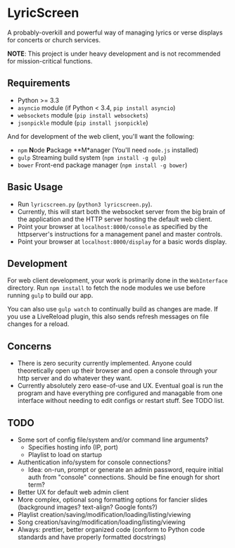# LyricScreen

A probably-overkill and powerful way of managing lyrics or verse displays for concerts or church services.

**NOTE**: This project is under heavy development and is not recommended for mission-critical functions. 

## Requirements

* Python >= 3.3
* `asyncio` module (if Python < 3.4, `pip install asyncio`)
* `websockets` module (`pip install websockets`)
* `jsonpickle` module (`pip install jsonpickle`)

And for development of the web client, you'll want the following: 

* `npm` **N**ode **P**ackage **M*anager (You'll need `node.js` installed)
* `gulp` Streaming build system (`npm install -g gulp`)
* `bower` Front-end package manager (`npm install -g bower`)

## Basic Usage

* Run `lyricscreen.py` (`python3 lyricscreen.py`).
* Currently, this will start both the websocket server from the big brain of the application and the HTTP server hosting the default web client.
* Point your browser at `localhost:8000/console` as specified by the httpserver's instructions for a management panel and master controls.
* Point your browser at `localhost:8000/display` for a basic words display.

## Development

For web client development, your work is primarily done in the `WebInterface` directory. Run `npm install` to fetch the node modules we use before running `gulp` to build our app. 

You can also use `gulp watch` to continually build as changes are made. If you use a LiveReload plugin, this also sends refresh messages on file changes for a reload. 

## Concerns

* There is zero security currently implemented. Anyone could theoretically open up their browser and open a console through your http server and do whatever they want.
* Currently absolutely zero ease-of-use and UX. Eventual goal is run the program and have everything pre configured and managable from one interface without needing to edit configs or restart stuff. See TODO list.

## TODO

* Some sort of config file/system and/or command line arguments?
	* Specifies hosting info (IP, port)
	* Playlist to load on startup
* Authentication info/system for console connections?
  * Idea: on-run, prompt or generate an admin password, require initial auth from "console" connections. Should be fine enough for short term?
* Better UX for default web admin client
* More complex, optional song formatting options for fancier slides (background images? text-align? Google fonts?)
* Playlist creation/saving/modification/loading/listing/viewing
* Song creation/saving/modification/loading/listing/viewing
* Always: prettier, better organized code (conform to Python code standards and have properly formatted docstrings)
